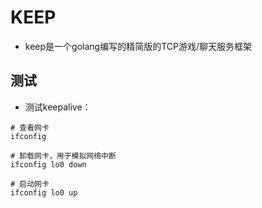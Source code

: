 # KEEP
- keep是一个golang编写的精简版的TCP游戏/聊天服务框架

## 测试
- 测试keepalive：
```shell
# 查看网卡
ifconfig

# 卸载网卡，用于模拟网络中断
ifconfig lo0 down

# 启动网卡
ifconfig lo0 up
```
